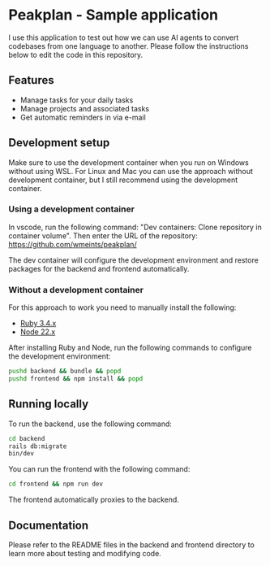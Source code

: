 # Peakplan - Sample application

I use this application to test out how we can use AI agents to convert codebases from one language to another.
Please follow the instructions below to edit the code in this repository.

## Features

- Manage tasks for your daily tasks
- Manage projects and associated tasks
- Get automatic reminders in via e-mail

## Development setup

Make sure to use the development container when you run on Windows without using WSL.
For Linux and Mac you can use the approach without development container, but I still 
recommend using the development container.

### Using a development container

In vscode, run the following command: "Dev containers: Clone repository in container volume".
Then enter the URL of the repository: https://github.com/wmeints/peakplan/

The dev container will configure the development environment and restore packages
for the backend and frontend automatically.

### Without a development container

For this approach to work you need to manually install the following:

- [Ruby 3.4.x](https://www.ruby-lang.org/en/downloads/)
- [Node 22.x](https://nodejs.org/en)

After installing Ruby and Node, run the following commands to configure the development environment:

```bash
pushd backend && bundle && popd
pushd frontend && npm install && popd
```

## Running locally

To run the backend, use the following command:

```bash
cd backend 
rails db:migrate
bin/dev
```

You can run the frontend with the following command:

```bash
cd frontend && npm run dev
```

The frontend automatically proxies to the backend. 

## Documentation

Please refer to the README files in the backend and frontend directory to learn more
about testing and modifying code.